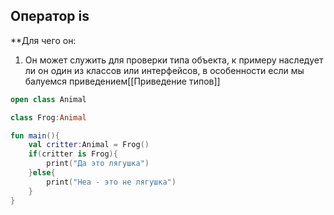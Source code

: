 ## Оператор is 
**Для чего он:

1. Он может служить для проверки типа объекта, к примеру наследует ли он один из классов или интерфейсов, в особенности если мы балуемся приведением[[Приведение типов]]

```kotlin
open class Animal

class Frog:Animal

fun main(){
	val critter:Animal = Frog()
	if(critter is Frog){
		print("Да это лягушка")	
	}else{
		print("Неа - это не лягушка")
	}
}

```